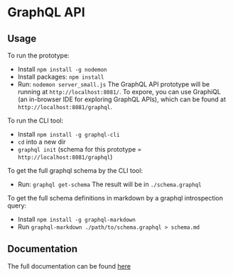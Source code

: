 # GraphQL API

## Usage

To run the prototype: 
- Install `npm install -g nodemon`
- Install packages: `npm install`
- Run: `nodemon server_small.js`
The GraphQL API prototype will be running at `http://localhost:8081/`. To expore, you can use GraphiQL (an in-browser IDE for exploring GraphQL APIs), which can be found at `http://localhost:8081/graphql`.

To run the CLI tool:
- Install `npm install -g graphql-cli`
- `cd` into a new dir
- `graphql init` (schema for this prototype = `http://localhost:8081/graphql`)

To get the full graphql schema by the CLI tool:
- Run: `graphql get-schema`
The result will be in `./schema.graphql`

To get the full schema definitions in markdown by a graphql introspection query:
- Install `npm install -g graphql-markdown`
- Run `graphql-markdown ./path/to/schema.graphql > schema.md`


## Documentation
The full documentation can be found [here](https://github.com/creativesoftwarefdn/weaviate/tree/technical_design_document/docs)
